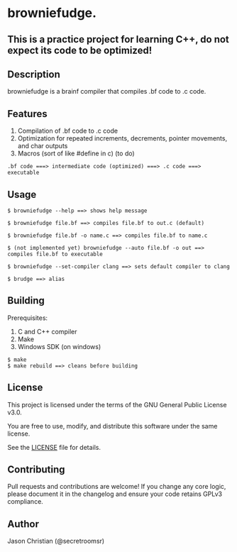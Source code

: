 # browniefudge.

## This is a practice project for learning C++, do not expect its code to be optimized!

## Description

browniefudge is a brainf compiler that compiles .bf code to .c code.

## Features
1. Compilation of .bf code to .c code
2. Optimization for repeated increments, decrements, pointer movements, and char outputs
3. Macros (sort of like #define in c)     (to do)

```
.bf code ===> intermediate code (optimized) ===> .c code ===> executable
```

## Usage
```
$ browniefudge --help ==> shows help message

$ browniefudge file.bf ==> compiles file.bf to out.c (default)

$ browniefudge file.bf -o name.c ==> compiles file.bf to name.c

$ (not implemented yet) browniefudge --auto file.bf -o out ==> compiles file.bf to executable

$ browniefudge --set-compiler clang ==> sets default compiler to clang

$ brudge ==> alias
```

## Building

Prerequisites:
1. C and C++ compiler
2. Make
3. Windows SDK (on windows)

```
$ make
$ make rebuild ==> cleans before building
```

## License

This project is licensed under the terms of the GNU General Public License v3.0.

You are free to use, modify, and distribute this software under the same license.

See the [LICENSE](LICENSE) file for details.

## Contributing

Pull requests and contributions are welcome! If you change any core logic, please document it in the changelog and ensure your code retains GPLv3 compliance.

## Author

Jason Christian (@secretroomsr)
